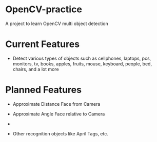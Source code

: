 # OpenCV-practice
A project to learn OpenCV multi object detection

# Current Features
- Detect various types of objects such as cellphones, laptops, pcs, monitors, tv, books, apples, fruits, mouse, keyboard, people, bed, chairs, and a lot more

# Planned Features
- Approximate Distance Face from Camera

- Approximate Angle Face relative to Camera
- 
- Other recognition objects like April Tags, etc.
